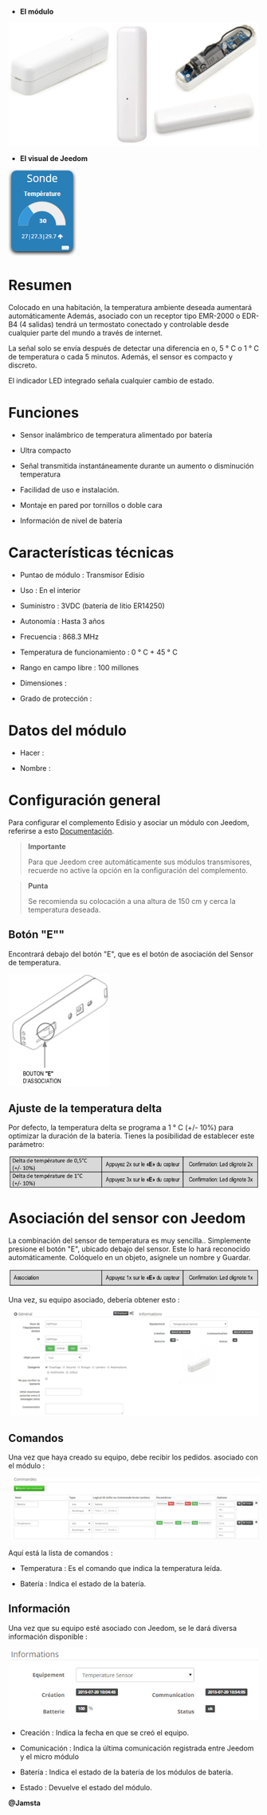 -   **El módulo**

![ets200.module](images/ets200/ets200.module.jpg)

-   **El visual de Jeedom**

![ets200.vue defaut](images/ets200/ets200.vue-defaut.jpg)

Resumen 
======

Colocado en una habitación, la temperatura ambiente deseada aumentará
automáticamente Además, asociado con un receptor tipo EMR-2000 o
EDR-B4 (4 salidas) tendrá un termostato conectado y controlable
desde cualquier parte del mundo a través de internet.

La señal solo se envía después de detectar una diferencia en
o, 5 ° C o 1 ° C de temperatura o cada 5 minutos. Además, el sensor
es compacto y discreto.

El indicador LED integrado señala cualquier cambio de estado.

Funciones 
=========

-   Sensor inalámbrico de temperatura alimentado por batería

-   Ultra compacto

-   Señal transmitida instantáneamente durante un aumento o disminución
    temperatura

-   Facilidad de uso e instalación.

-   Montaje en pared por tornillos o doble cara

-   Información de nivel de batería

Características técnicas 
===========================

-   Puntao de módulo : Transmisor Edisio

-   Uso : En el interior

-   Suministro : 3VDC (batería de litio ER14250)

-   Autonomía : Hasta 3 años

-   Frecuencia : 868.3 MHz

-   Temperatura de funcionamiento : 0 ° C + 45 ° C

-   Rango en campo libre : 100 millones

-   Dimensiones : 

-   Grado de protección : 

Datos del módulo 
=================

-   Hacer : 

-   Nombre : 

Configuración general 
======================

Para configurar el complemento Edisio y asociar un módulo con Jeedom,
referirse a esto
[Documentación](https://www.jeedom.fr/doc/Documentación/plugins/edisio/es_ES/edisio.html).

> **Importante**
>
> Para que Jeedom cree automáticamente sus módulos transmisores, recuerde
> no active la opción en la configuración del complemento.

> **Punta**
>
> Se recomienda su colocación a una altura de 150 cm y cerca
> la temperatura deseada.

Botón "E"" 
----------

Encontrará debajo del botón "E", que es el botón de asociación del
Sensor de temperatura.

![ets200.bouton e](images/ets200/ets200.bouton-e.jpg)

Ajuste de la temperatura delta 
-------------------------------

Por defecto, la temperatura delta se programa a 1 ° C (+/- 10%) para
optimizar la duración de la batería. Tienes la posibilidad de
establecer este parámetro:

![ets200.delta](images/ets200/ets200.delta.jpg)

Asociación del sensor con Jeedom 
===============================

La combinación del sensor de temperatura es muy sencilla.. Simplemente
presione el botón "E", ubicado debajo del sensor. Este lo hará
reconocido automáticamente. Colóquelo en un objeto, asígnele un nombre y
Guardar.

![ets200.association](images/ets200/ets200.association.jpg)

Una vez, su equipo asociado, debería obtener esto :

![ets200.general](images/ets200/ets200.general.jpg)

Comandos 
---------

Una vez que haya creado su equipo, debe recibir los pedidos.
asociado con el módulo :

![Comandos](images/ets200/ets200.commandes.jpg)

Aquí está la lista de comandos :

-   Temperatura : Es el comando que indica la temperatura leída.

-   Batería : Indica el estado de la batería.

Información 
------------

Una vez que su equipo esté asociado con Jeedom, se le dará diversa información
disponible :

![Comandos](images/ets200/ets200.informations.jpg)

-   Creación : Indica la fecha en que se creó el equipo.

-   Comunicación : Indica la última comunicación registrada entre
    Jeedom y el micro módulo

-   Batería : Indica el estado de la batería de los módulos de batería.

-   Estado : Devuelve el estado del módulo.

**@Jamsta**
